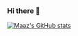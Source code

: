### Hi there 👋

[![Maaz's GitHub stats](https://github-readme-stats.vercel.app/api?username=mmaazkhanhere)](https://github.com/mmaazkhanhere/github-readme-stats)
<!--
**mmaazkhanhere/mmaazkhanhere** is a ✨ _special_ ✨ repository because its `README.md` (this file) appears on your GitHub profile.

Here are some ideas to get you started:

- 🔭 I’m currently working on ...
- 🌱 I’m currently learning ...
- 👯 I’m looking to collaborate on ...
- 🤔 I’m looking for help with ...
- 💬 Ask me about ...
- 📫 How to reach me: ...
- 😄 Pronouns: ...
- ⚡ Fun fact: ...
-->
